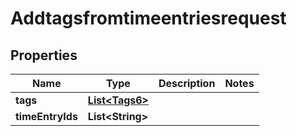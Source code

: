 

# Addtagsfromtimeentriesrequest


## Properties

| Name | Type | Description | Notes |
|------------ | ------------- | ------------- | -------------|
|**tags** | [**List&lt;Tags6&gt;**](Tags6.md) |  |  |
|**timeEntryIds** | **List&lt;String&gt;** |  |  |




